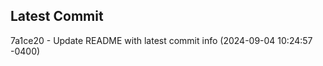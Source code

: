 
## Latest Commit
7a1ce20 - Update README with latest commit info (2024-09-04 10:24:57 -0400) <Yunxi-Zhou>
